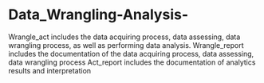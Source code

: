 # Data_Wrangling-Analysis-

Wrangle_act includes the data acquiring process, data assessing, data wrangling process, as well as performing data analysis.
Wrangle_report includes the documentation of the data acquiring process, data assessing, data wrangling process
Act_report includes the documentation of analytics results and interpretation

